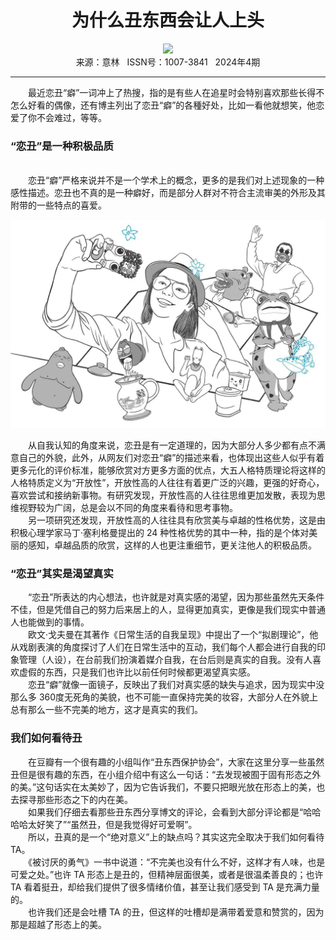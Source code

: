 # <center>为什么丑东西会让人上头</center> 

<div align=center><img src="https://raw.githubusercontent.com/leaguecn/magazines/main/img_authors/%d7%f7%d5%df%a3%baACC.jpg"></div> 

<center>来源：意林   ISSN号：1007-3841   2024年4期</center> 


* * *


　　最近恋丑“癖”一词冲上了热搜，指的是有些人在追星时会特别喜欢那些长得不怎么好看的偶像，还有博主列出了恋丑“癖”的各種好处，比如一看他就想笑，他恋爱了你不会难过，等等。

### “恋丑”是一种积极品质

  
<br>　　恋丑“癖”严格来说并不是一个学术上的概念，更多的是我们对上述现象的一种感性描述。恋丑也不真的是一种癖好，而是部分人群对不符合主流审美的外形及其附带的一些特点的喜爱。

![](https://raw.githubusercontent.com/leaguecn/magazines/main/img/yili20240421-1-l.jpg)

  
　　从自我认知的角度来说，恋丑是有一定道理的，因为大部分人多少都有点不满意自己的外貌，此外，从网友们对恋丑“癖”的描述来看，也体现出这些人似乎有着更多元化的评价标准，能够欣赏对方更多方面的优点，大五人格特质理论将这样的人格特质定义为“开放性”，开放性高的人往往有着更广泛的兴趣，更强的好奇心，喜欢尝试和接纳新事物。有研究发现，开放性高的人往往思维更加发散，表现为思维视野较为广阔，总是会以不同的角度来看待和思考事物。  
　　另一项研究还发现，开放性高的人往往具有欣赏美与卓越的性格优势，这是由积极心理学家马丁·塞利格曼提出的 24 种性格优势的其中一种，指的是个体对美丽的感知，卓越品质的欣赏，这样的人也更注重细节，更关注他人的积极品质。

### “恋丑”其实是渴望真实

  
　　“恋丑”所表达的内心想法，也许就是对真实感的渴望，因为那些虽然先天条件不佳，但是凭借自己的努力后来居上的人，显得更加真实，更像是我们现实中普通人也能做到的事情。  
　　欧文·戈夫曼在其著作《日常生活的自我呈现》中提出了一个“拟剧理论”，他从戏剧表演的角度探讨了人们在日常生活中的互动，我们每个人都会进行自我的印象管理（人设），在台前我们扮演着媒介自我，在台后则是真实的自我。没有人喜欢虚假的东西，只是我们也许比以前任何时候都更渴望真实感。  
　　恋丑“癖”就像一面镜子，反映出了我们对真实感的缺失与追求，因为现实中没那么多 360度无死角的美貌，也不可能一直保持完美的妆容，大部分人在外貌上总有那么一些不完美的地方，这才是真实的我们。

### 我们如何看待丑

  
　　在豆瓣有一个很有趣的小组叫作“丑东西保护协会”，大家在这里分享一些虽然丑但是很有趣的东西，在小组介绍中有这么一句话：“去发现被囿于固有形态之外的美。”这句话实在太美妙了，因为它告诉我们，不要只把眼光放在形态上的美，也去探寻那些形态之下的内在美。  
　　如果我们仔细去看那些丑东西分享博文的评论，会看到大部分评论都是“哈哈哈哈太好笑了”“虽然丑，但是我觉得好可爱啊”。  
　　所以，丑真的是一个“绝对意义”上的缺点吗？其实这完全取决于我们如何看待 TA。  
　　《被讨厌的勇气》一书中说道：“不完美也没有什么不好，这样才有人味，也是可爱之处。”也许 TA 形态上是丑的，但精神层面很美，或者是很温柔善良的；也许 TA 看着挺丑，却给我们提供了很多情绪价值，甚至让我们感受到 TA 是充满力量的。  
　　也许我们还是会吐槽 TA 的丑，但这样的吐槽却是满带着爱意和赞赏的，因为那是超越了形态上的美。
